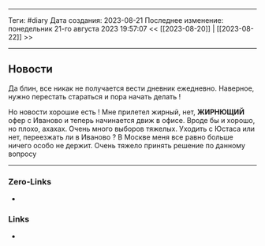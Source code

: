 ___
Теги: #diary 
Дата создания: 2023-08-21
Последнее изменение: понедельник 21-го августа 2023 19:57:07
<< [[2023-08-20]] | [[2023-08-22]] >> 
___
## Новости

Да блин, все никак не получается вести дневник ежедневно. Наверное, нужно перестать стараться и пора начать делать !

Но новости хорошие есть ! Мне прилетел жирный, нет, **ЖИРНЮЩИЙ** офер с Иваново и теперь начинается движ в офисе. Вроде бы и хорошо, но плохо, ахахах. Очень много выборов тяжелых. Уходить с Юстаса или нет, переезжать ли в Иваново ? В Москве меня все равно больше ничего особо не держит. 
Очень тяжело принять решение по данному вопросу

___
### Zero-Links
- 

### Links
- 